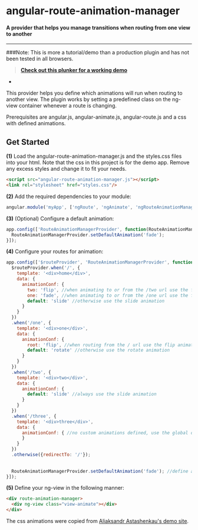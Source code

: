 # angular-route-animation-manager

#### A provider that helps you manage transitions when routing from one view to another
----
###Note: This is more a tutorial/demo than a production plugin and has not been tested in all browsers.

>**[Check out this plunker for a working demo](http://plnkr.co/edit/E66KpxQqhBURAQy6kHpU?p=preview)**
-

This provider helps you define which animations will run when routing to another view.
The plugin works by setting a predefined class on the ng-view container whenever a route is changing.

Prerequisites are angular.js, angular-animate.js, angular-route.js and a css with defined animations.

## Get Started
**(1)** Load the angular-route-animation-manager.js and the styles.css files into your html.
Note that the css in this project is for the demo app. Remove any excess styles and change it to fit your needs.
```html
<script src="angular-route-animation-manager.js"></script>
<link rel="stylesheet" href="styles.css"/>
```


**(2)** Add the required dependencies to your module: 
>
```javascript
angular.module('myApp', ['ngRoute', 'ngAnimate', 'ngRouteAnimationManager']);
```

**(3)** (Optional) Configure a default animation:
```javascript
app.config(['RouteAnimationManagerProvider', function(RouteAnimationManagerProvider) {
  RouteAnimationManagerProvider.setDefaultAnimation('fade');
}]);
```

**(4)** Configure your routes for animation:
```javascript
app.config(['$routeProvider', 'RouteAnimationManagerProvider', function($routeProvider, RouteAnimationManagerProvider) {
  $routeProvider.when('/', {
    template: '<div>home</div>',
    data: {
      animationConf: {
        two: 'flip', //when animating to or from the /two url use the flip animation
        one: 'fade', //when animating to or from the /one url use the fade animation
        default: 'slide' //otherwise use the slide animation
      }
    }
  })
  .when('/one', {
    template: '<div>one</div>',
    data: {
      animationConf: {
        root: 'flip', //when routing from the / url use the flip animation
        default: 'rotate' //otherwise use the rotate animation
      }
    }
  })
  .when('/two', {
    template: '<div>two</div>',
    data: {
      animationConf: {
        default: 'slide' //always use the slide animation
      }
    }
  }) 
  .when('/three', {
    template: '<div>three</div>',
    data: {
      animationConf: { //no custom animations defined, use the global default
      }
    }
  }) 
  .otherwise({redirectTo: '/'});
  
  
  RouteAnimationManagerProvider.setDefaultAnimation('fade'); //define a global default animation
}]);
```

**(5)** Define your ng-view in the following manner:
```html
<div route-animation-manager>
  <div ng-view class="view-animate"></div>
</div>
```


The css animations were copied from <a href="http://dfsq.github.io/ngView-animation-effects/app"> Aliaksandr Astashenkau's demo site</a>.
